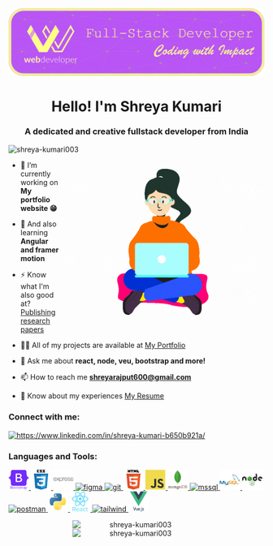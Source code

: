 [![MasterHead](https://github.com/Shreya-Kumari003/Shreya-Kumari003/blob/main/banner.png)](https://github.com/Shreya-Kumari003)

<h1 align="center">Hello! I'm Shreya Kumari</h1>
<h3 align="center">A dedicated and creative fullstack developer from India</h3>

<p align="left"> <img src="https://komarev.com/ghpvc/?username=shreya-kumari003&label=Profile%20views&color=0e75b6&style=flat" alt="shreya-kumari003" /> </p>

<img align="right" alt="Coding" width="400" src="https://github.com/Shreya-Kumari003/Shreya-Kumari003/blob/main/coding-for-kids.gif">

- 🔭 I’m currently working on **My portfolio website 😁**

- 🌱 And also learning **Angular and framer motion**

- ⚡ Know what I'm also good at? [Publishing research papers](https://ieeexplore.ieee.org/abstract/document/10668899)

- 👨‍💻 All of my projects are available at [My Portfolio](https://my-portfolio-pi-six-64.vercel.app/)

- 💬 Ask me about **react, node, veu, bootstrap and more!**

- 📫 How to reach me **shreyarajput600@gmail.com**

- 📄 Know about my experiences [My Resume](https://drive.google.com/file/d/1Zj53EiWZffCDEh5BxXShb8EDEkX36q_S/view)

<h3 align="left">Connect with me:</h3>
<p align="left">
<a href="https://www.linkedin.com/in/shreya-kumari-b650b921a/" target="blank"><img align="center" src="https://raw.githubusercontent.com/rahuldkjain/github-profile-readme-generator/master/src/images/icons/Social/linked-in-alt.svg" alt="https://www.linkedin.com/in/shreya-kumari-b650b921a/" height="30" width="40" /></a>
</p>

<h3 align="left">Languages and Tools:</h3>
<p align="left"> <a href="https://getbootstrap.com" target="_blank" rel="noreferrer"> <img src="https://raw.githubusercontent.com/devicons/devicon/master/icons/bootstrap/bootstrap-plain-wordmark.svg" alt="bootstrap" width="40" height="40"/> </a> <a href="https://www.w3schools.com/css/" target="_blank" rel="noreferrer"> <img src="https://raw.githubusercontent.com/devicons/devicon/master/icons/css3/css3-original-wordmark.svg" alt="css3" width="40" height="40"/> </a> <a href="https://expressjs.com" target="_blank" rel="noreferrer"> <img src="https://raw.githubusercontent.com/devicons/devicon/master/icons/express/express-original-wordmark.svg" alt="express" width="40" height="40"/> </a> <a href="https://www.figma.com/" target="_blank" rel="noreferrer"> <img src="https://www.vectorlogo.zone/logos/figma/figma-icon.svg" alt="figma" width="40" height="40"/> </a> <a href="https://git-scm.com/" target="_blank" rel="noreferrer"> <img src="https://www.vectorlogo.zone/logos/git-scm/git-scm-icon.svg" alt="git" width="40" height="40"/> </a> <a href="https://www.w3.org/html/" target="_blank" rel="noreferrer"> <img src="https://raw.githubusercontent.com/devicons/devicon/master/icons/html5/html5-original-wordmark.svg" alt="html5" width="40" height="40"/> </a> <a href="https://developer.mozilla.org/en-US/docs/Web/JavaScript" target="_blank" rel="noreferrer"> <img src="https://raw.githubusercontent.com/devicons/devicon/master/icons/javascript/javascript-original.svg" alt="javascript" width="40" height="40"/> </a> <a href="https://www.mongodb.com/" target="_blank" rel="noreferrer"> <img src="https://raw.githubusercontent.com/devicons/devicon/master/icons/mongodb/mongodb-original-wordmark.svg" alt="mongodb" width="40" height="40"/> </a> <a href="https://www.microsoft.com/en-us/sql-server" target="_blank" rel="noreferrer"> <img src="https://www.svgrepo.com/show/303229/microsoft-sql-server-logo.svg" alt="mssql" width="40" height="40"/> </a> <a href="https://www.mysql.com/" target="_blank" rel="noreferrer"> <img src="https://raw.githubusercontent.com/devicons/devicon/master/icons/mysql/mysql-original-wordmark.svg" alt="mysql" width="40" height="40"/> </a> <a href="https://nodejs.org" target="_blank" rel="noreferrer"> <img src="https://raw.githubusercontent.com/devicons/devicon/master/icons/nodejs/nodejs-original-wordmark.svg" alt="nodejs" width="40" height="40"/> </a> <a href="https://postman.com" target="_blank" rel="noreferrer"> <img src="https://www.vectorlogo.zone/logos/getpostman/getpostman-icon.svg" alt="postman" width="40" height="40"/> </a> <a href="https://www.python.org" target="_blank" rel="noreferrer"> <img src="https://raw.githubusercontent.com/devicons/devicon/master/icons/python/python-original.svg" alt="python" width="40" height="40"/> </a> <a href="https://reactjs.org/" target="_blank" rel="noreferrer"> <img src="https://raw.githubusercontent.com/devicons/devicon/master/icons/react/react-original-wordmark.svg" alt="react" width="40" height="40"/> </a> <a href="https://tailwindcss.com/" target="_blank" rel="noreferrer"> <img src="https://www.vectorlogo.zone/logos/tailwindcss/tailwindcss-icon.svg" alt="tailwind" width="40" height="40"/> </a> <a href="https://vuejs.org/" target="_blank" rel="noreferrer"> <img src="https://raw.githubusercontent.com/devicons/devicon/master/icons/vuejs/vuejs-original-wordmark.svg" alt="vuejs" width="40" height="40"/> </a> </p>

<div align="center" style="display: flex; justify-content: center; align-items: center; flex-direction: column-reverse">
    <img src="https://github-readme-stats.vercel.app/api/top-langs?username=shreya-kumari003&show_icons=true&locale=en&layout=compact" alt="shreya-kumari003" style="width: 50%;">
    <img src="https://github-readme-streak-stats.herokuapp.com/?user=shreya-kumari003" alt="shreya-kumari003" style="width: 50%;">
</div>


